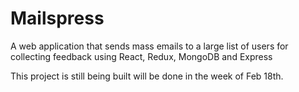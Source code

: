 # Mailspress
A web application that sends mass emails to a large list of users for collecting feedback using React, Redux, MongoDB and Express

This project is still being built will be done in the week of Feb 18th. 
